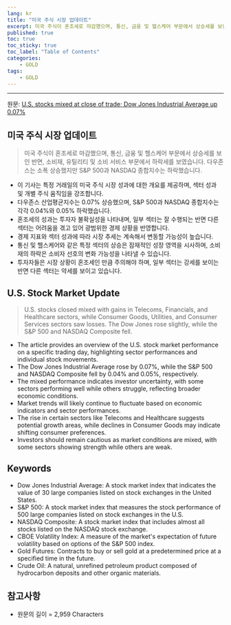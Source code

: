 ```yaml
---
lang: kr
title: "미국 주식 시장 업데이트"
excerpt: 미국 주식이 혼조세로 마감했으며, 통신, 금융 및 헬스케어 부문에서 상승세를 보인 반면, 소비재, 유틸리티 및 소비 서비스 부문에서 하락세를 보였습니다. 다우존스는 소폭 상승했지만 S&P 500과 NASDAQ 종합지수는 하락했습니다.
published: true
toc: true
toc_sticky: true
toc_label: "Table of Contents"
categories:
    - GOLD
tags:
    - GOLD
---
```


---

  원문: [U.S. stocks mixed at close of trade; Dow Jones Industrial Average up 0.07%](https://www.investing.com/news/stock-market-news/us-stocks-mixed-at-close-of-trade-dow-jones-industrial-average-up-007-3789351)

## 미국 주식 시장 업데이트

> 미국 주식이 혼조세로 마감했으며, 통신, 금융 및 헬스케어 부문에서 상승세를 보인 반면, 소비재, 유틸리티 및 소비 서비스 부문에서 하락세를 보였습니다. 다우존스는 소폭 상승했지만 S&P 500과 NASDAQ 종합지수는 하락했습니다.


- 이 기사는 특정 거래일의 미국 주식 시장 성과에 대한 개요를 제공하며, 섹터 성과 및 개별 주식 움직임을 강조합니다.
- 다우존스 산업평균지수는 0.07% 상승했으며, S&P 500과 NASDAQ 종합지수는 각각 0.04%와 0.05% 하락했습니다.
- 혼조세의 성과는 투자자 불확실성을 나타내며, 일부 섹터는 잘 수행되는 반면 다른 섹터는 어려움을 겪고 있어 광범위한 경제 상황을 반영합니다.
- 경제 지표와 섹터 성과에 따라 시장 추세는 계속해서 변동할 가능성이 높습니다.
- 통신 및 헬스케어와 같은 특정 섹터의 상승은 잠재적인 성장 영역을 시사하며, 소비재의 하락은 소비자 선호의 변화 가능성을 나타낼 수 있습니다.
- 투자자들은 시장 상황이 혼조세인 만큼 주의해야 하며, 일부 섹터는 강세를 보이는 반면 다른 섹터는 약세를 보이고 있습니다.

## U.S. Stock Market Update

> U.S. stocks closed mixed with gains in Telecoms, Financials, and Healthcare sectors, while Consumer Goods, Utilities, and Consumer Services sectors saw losses. The Dow Jones rose slightly, while the S&P 500 and NASDAQ Composite fell.


- The article provides an overview of the U.S. stock market performance on a specific trading day, highlighting sector performances and individual stock movements.
- The Dow Jones Industrial Average rose by 0.07%, while the S&P 500 and NASDAQ Composite fell by 0.04% and 0.05%, respectively.
- The mixed performance indicates investor uncertainty, with some sectors performing well while others struggle, reflecting broader economic conditions.
- Market trends will likely continue to fluctuate based on economic indicators and sector performances.
- The rise in certain sectors like Telecoms and Healthcare suggests potential growth areas, while declines in Consumer Goods may indicate shifting consumer preferences.
- Investors should remain cautious as market conditions are mixed, with some sectors showing strength while others are weak.

## Keywords

- Dow Jones Industrial Average: A stock market index that indicates the value of 30 large companies listed on stock exchanges in the United States.
- S&P 500: A stock market index that measures the stock performance of 500 large companies listed on stock exchanges in the U.S.
- NASDAQ Composite: A stock market index that includes almost all stocks listed on the NASDAQ stock exchange.
- CBOE Volatility Index: A measure of the market's expectation of future volatility based on options of the S&P 500 index.
- Gold Futures: Contracts to buy or sell gold at a predetermined price at a specified time in the future.
- Crude Oil: A natural, unrefined petroleum product composed of hydrocarbon deposits and other organic materials.

## 참고사항

- 원문의 길이 = 2,959 Characters


